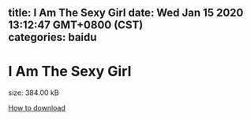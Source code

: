
title: I Am The Sexy Girl
date: Wed Jan 15 2020 13:12:47 GMT+0800 (CST)    
categories: baidu
---

# I Am The Sexy Girl
size: 384.00 kB
 
 

[How to download](https://bpcam.bemobtrk.com/go/2ceec3aa-1ca2-46d6-b9ff-aaa5c184517c?jno=42)